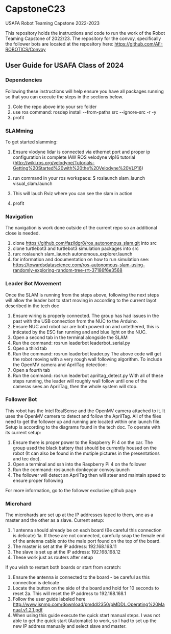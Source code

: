 # CapstoneC23
USAFA Robot Teaming Capstone 2022-2023

This repository holds the instructions and code to run the work of the Robot Teaming Capstone of 2022/23. 
The repository for the convoy, specifically the follower bots are located at the repository here: https://github.com/AF-ROBOTICS/Convoy


## User Guide for USAFA Class of 2024
### Dependencies
Following these instructions will help ensure you have all packages running so that you can execute the steps in the sections below.
1. Cole the repo above into your src folder
2. use ros command: rosdep install --from-paths src --ignore-src -r -y
3. profit

### SLAMming
To get started slamming:
1. Ensure vlodyne lidar is connected via ethernet port and proper ip configuration is complete IAW ROS velodyne vlp16 tutorial (http://wiki.ros.org/velodyne/Tutorials-Getting%20Started%20with%20the%20Velodyne%20VLP16) 

2. run command in your ros workspace:
	$ roslaunch slam_launch visual_slam.launch
3. This will lauch Rviz where you can see the slam in action
4. profit

### Navigation
The navigation is work done outside of the current repo so an additional close is needed.
1. clone https://github.com/fazildgr8/ros_autonomous_slam.git into src
2. clone turtlebot3 and turtlebot3 simulation packages into src
3. run: roslaunch slam_launch autonomous_explorer.launch
4. for information and documentation on how to run simulation see: https://towardsdatascience.com/ros-autonomous-slam-using-randomly-exploring-random-tree-rrt-37186f6e3568


### Leader Bot Movement
Once the SLAM is running from the steps above, following the next steps will allow the leader bot to start moving in according to the current layot described in the tech doc
1. Ensure wiring is properly connected. The group has had issues in the past with the USB connection from the NUC to the Arduino.
2. Ensure NUC and robot car are both powerd on and untethered, this is inticated by the ESC fan running and and blue light on the NUC. 
3. Open a second tab in the terminal alongside the SLAM
4. Run the command: rosrun leaderbot leaderbot_serial.py
5. Open a third tab
6. Run the command: rosrun leaderbot leader.py
The above code will get the robot moving with a very rough wall following algorithm. To include the OpenMV camera and AprilTag detection:
1. Open a fourth tab
2. Run the command: rosrun  leaderbot apriltag_detect.py
With all of these steps running, the leader will roughly wall follow until one of the cameras sees an AprilTag, then the whole system will stop.

### Follower Bot
This robot has the Intel RealSense and the OpenMV camera attached to it.
It uses the OpenMV camera to detect and follow the AprilTag. All of the files need to get the follower up and running are located within one launch file. Setup is according to the diagrams found in the tech doc.
To operate with its current setup:
1. Ensure there is proper power to the Raspberry Pi 4 on the car. The group used the black battery that should be currently housed on the robot (It can also be found in the mutiple pictures in the presentations and tec doc).
1. Open a terminal and ssh into the Raspberry Pi 4 on the follower
2. Run the command: roslaunch donkeycar convoy.launch
3. The follower will detect an AprilTag then will steer and maintain speed to ensure proper following

For more information, go to the follower exclusive github page

### Microhard
The microhards are set up at the IP addresses taped to them, one as a master and the other as a slave. 
Current setup:
1. 1 antenna should already be on each board (Be careful this connection is delicate)
1a. If these are not connected, carefully snap the female end of the antenna cable onto the male port found on the top of the board.
3. The master is set at the IP address: 192.168.168.11
4. The slave is set up at the IP address: 192.168.168.12
5. These work just as routers after setup

If you wish to restart both boards or start from scratch:
1. Ensure the antenna is connected to the board - be careful as this connection is delicate
2. Locate the button on the side of the board and hold for 10 seconds to reset
2a. This will reset the IP address to 192.168.168.1
3. Follow the user guide labeled here http://www.isnmp.com/download/pmddl2350/pMDDL.Operating%20Manual.v1.2.1.pdf
4. When using this guide execute the quick start manual steps. I was not able to get the quick start (Automatic) to work, so I had to set up the new IP address manually and select slave and master.
